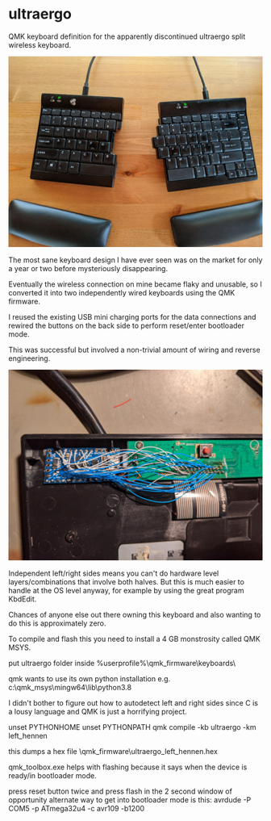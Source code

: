 # ultraergo
QMK keyboard definition for the apparently discontinued ultraergo split wireless keyboard.

![](https://raw.githubusercontent.com/thennen/ultraergo/master/finished.jpeg)

The most sane keyboard design I have ever seen was on the market for only a year or two before mysteriously disappearing.

Eventually the wireless connection on mine became flaky and unusable, so I converted it into two independently wired keyboards using the QMK firmware.

I reused the existing USB mini charging ports for the data connections and rewired the buttons on the back side to perform reset/enter bootloader mode.

This was successful but involved a non-trivial amount of wiring and reverse engineering.

![](https://raw.githubusercontent.com/thennen/ultraergo/master/wiring1.jpeg)

Independent left/right sides means you can't do hardware level layers/combinations that involve both halves.
But this is much easier to handle at the OS level anyway, for example by using the great program KbdEdit.




Chances of anyone else out there owning this keyboard and also wanting to do this is approximately zero.

To compile and flash this you need to install a 4 GB monstrosity called QMK MSYS.

put ultraergo folder inside %userprofile%\qmk_firmware\keyboards\

qmk wants to use its own python installation e.g. c:\qmk_msys\mingw64\lib\python3.8

I didn't bother to figure out how to autodetect left and right sides since C is a lousy language and QMK is just a horrifying project.

unset PYTHONHOME
unset PYTHONPATH
qmk compile -kb ultraergo -km left_hennen

this dumps a hex file \qmk_firmware\ultraergo_left_hennen.hex

qmk_toolbox.exe helps with flashing because it says when the device is ready/in bootloader mode.

press reset button twice and press flash in the 2 second window of opportunity
alternate way to get into bootloader mode is this:
avrdude -P COM5 -p ATmega32u4 -c avr109 -b1200
